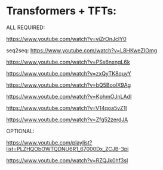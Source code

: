 # Transformers + TFTs:

ALL REQUIRED:

https://www.youtube.com/watch?v=viZrOnJclY0

seq2seq: https://www.youtube.com/watch?v=L8HKweZIOmg

https://www.youtube.com/watch?v=PSs6nxngL6k

https://www.youtube.com/watch?v=zxQyTK8quyY

https://www.youtube.com/watch?v=bQ5BoolX9Ag

https://www.youtube.com/watch?v=KphmOJnLAdI

https://www.youtube.com/watch?v=V14qoa5vZ1I

https://www.youtube.com/watch?v=Zfg52zerdJA


OPTIONAL:

https://www.youtube.com/playlist?list=PLZHQObOWTQDNU6R1_67000Dx_ZCJB-3pi

https://www.youtube.com/watch?v=RZQJk0hf3sI

